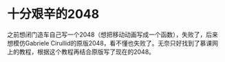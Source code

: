 # 十分艰辛的2048
之前想闭门造车自己写一个2048（想把移动动画写成一个函数），失败了，后来想模仿Gabriele Cirullid的原版2048，看不懂也失败了。无奈只好找到了慕课网上的教程，根据这个教程再结合原版写了现在的2048。